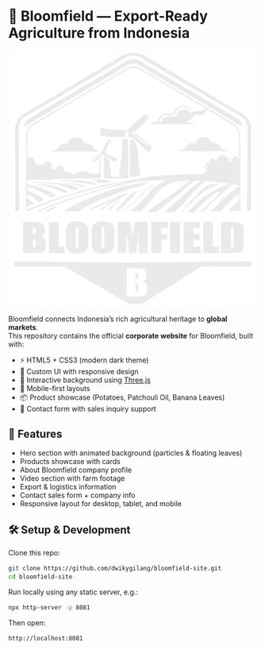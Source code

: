 # 🌱 Bloomfield — Export-Ready Agriculture from Indonesia

![Bloomfield Banner](assets/Bloomfield_Logo.png)

Bloomfield connects Indonesia’s rich agricultural heritage to **global markets**.  
This repository contains the official **corporate website** for Bloomfield, built with:

- ⚡ HTML5 + CSS3 (modern dark theme)
- 🎨 Custom UI with responsive design
- 🌌 Interactive background using [Three.js](https://threejs.org/)
- 📱 Mobile-first layouts
- 📦 Product showcase (Potatoes, Patchouli Oil, Banana Leaves)
- 📩 Contact form with sales inquiry support



## 🚀 Features
- Hero section with animated background (particles & floating leaves)
- Products showcase with cards
- About Bloomfield company profile
- Video section with farm footage
- Export & logistics information
- Contact sales form + company info
- Responsive layout for desktop, tablet, and mobile



## 🛠️ Setup & Development
Clone this repo:
```bash
git clone https://github.com/dwikygilang/bloomfield-site.git
cd bloomfield-site
```

Run locally using any static server, e.g.:
```bash
npx http-server -p 8081
```

Then open:
```bash
http://localhost:8081
```
